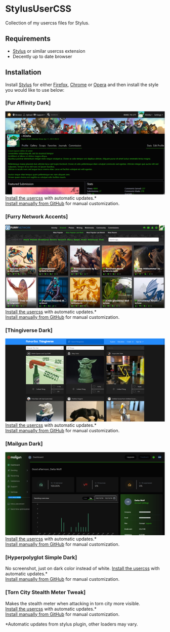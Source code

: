 # StylusUserCSS
Collection of my usercss files for Stylus.

## Requirements
+ [Stylus](https://add0n.com/stylus.html) or similar usercss extension
+ Decently up to date browser

## Installation

Install [Stylus](https://add0n.com/stylus.html) for either [Firefox](https://addons.mozilla.org/en-US/firefox/addon/styl-us/), [Chrome](https://chrome.google.com/webstore/detail/stylus/clngdbkpkpeebahjckkjfobafhncgmne) or [Opera](https://addons.opera.com/en-gb/extensions/details/stylus/) and then install the style you would like to use below:

### [Fur Affinity Dark]
![](./screenshots/FA_Dark.png)
[Install the usercss](https://github.com/XDelta/StylusUserCSS/raw/master/fa-dark.user.css) with automatic updates.*<br>
[Install manually from GitHub](https://github.com/XDelta/StylusUserCSS/raw/master/fa-dark.css) for manual customization.<br>

### [Furry Network Accents]
![](./screenshots/FurryNetworkAccents_Green.png)
[Install the usercss](https://github.com/XDelta/StylusUserCSS/raw/master/fn-accents.user.css) with automatic updates.*<br>
[Install manually from GitHub](https://github.com/XDelta/StylusUserCSS/raw/master/fn-accents.css) for manual customization.<br>

### [Thingiverse Dark]
![](./screenshots/Thingiverse_dark.png)
[Install the usercss](https://github.com/XDelta/StylusUserCSS/raw/master/thingiverse-dark.user.css) with automatic updates.*<br>
[Install manually from GitHub](https://github.com/XDelta/StylusUserCSS/raw/master/thingiverse-dark.css) for manual customization.<br>

### [Mailgun Dark]
![](./screenshots/MailGun_Dark_Green.png)
[Install the usercss](https://github.com/XDelta/StylusUserCSS/raw/master/mailgun-dark.user.css) with automatic updates.*<br>
[Install manually from GitHub](https://github.com/XDelta/StylusUserCSS/raw/master/mailgun-dark.css) for manual customization.<br>

### [Hyperpolyglot Simple Dark]
No screenshot, just on dark color instead of white.
[Install the usercss](https://github.com/XDelta/StylusUserCSS/raw/master/hyperpolyglot-simple-dark.user.css) with automatic updates.*<br>
[Install manually from GitHub](https://github.com/XDelta/StylusUserCSS/raw/master/hyperpolyglot-simple-dark.css) for manual customization.<br>

### [Torn City Stealth Meter Tweak]
Makes the stealth meter when attacking in torn city more visible.<br>
[Install the usercss](https://github.com/XDelta/StylusUserCSS/raw/master/torn-city-stealth-meter-tweak.user.css) with automatic updates.*<br>
[Install manually from GitHub](https://github.com/XDelta/StylusUserCSS/raw/master/torn-city-stealth-meter-tweak.css) for manual customization.<br>

*Automatic updates from stylus plugin, other loaders may vary.
